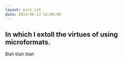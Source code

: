 ```yaml
---
layout: post.njk
date: 2013-06-13 12:00:00
---
```


## In which I extoll the virtues of using microformats.

<p>Blah blah blah</p>
